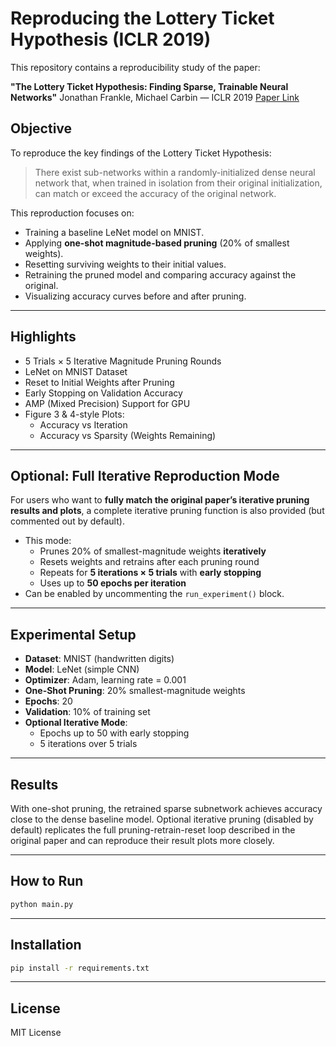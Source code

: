 # Reproducing the Lottery Ticket Hypothesis (ICLR 2019)

This repository contains a reproducibility study of the paper:

**"The Lottery Ticket Hypothesis: Finding Sparse, Trainable Neural Networks"**
Jonathan Frankle, Michael Carbin — ICLR 2019
[Paper Link](https://arxiv.org/abs/1803.03635)

## Objective

To reproduce the key findings of the Lottery Ticket Hypothesis:

> There exist sub-networks within a randomly-initialized dense neural network that, when trained in isolation from their original initialization, can match or exceed the accuracy of the original network.

This reproduction focuses on:

- Training a baseline LeNet model on MNIST.
- Applying **one-shot magnitude-based pruning** (20% of smallest weights).
- Resetting surviving weights to their initial values.
- Retraining the pruned model and comparing accuracy against the original.
- Visualizing accuracy curves before and after pruning.

---

## Highlights

- 5 Trials × 5 Iterative Magnitude Pruning Rounds
- LeNet on MNIST Dataset
- Reset to Initial Weights after Pruning
- Early Stopping on Validation Accuracy
- AMP (Mixed Precision) Support for GPU
- Figure 3 & 4-style Plots:
  - Accuracy vs Iteration
  - Accuracy vs Sparsity (Weights Remaining)

---

## Optional: Full Iterative Reproduction Mode

For users who want to **fully match the original paper’s iterative pruning results and plots**, a complete iterative pruning function is also provided (but commented out by default).

- This mode:
  - Prunes 20% of smallest-magnitude weights **iteratively**
  - Resets weights and retrains after each pruning round
  - Repeats for **5 iterations × 5 trials** with **early stopping**
  - Uses up to **50 epochs per iteration**
- Can be enabled by uncommenting the `run_experiment()` block.

---

## Experimental Setup

- **Dataset**: MNIST (handwritten digits)
- **Model**: LeNet (simple CNN)
- **Optimizer**: Adam, learning rate = 0.001
- **One-Shot Pruning**: 20% smallest-magnitude weights
- **Epochs**: 20
- **Validation**: 10% of training set
- **Optional Iterative Mode**:
  - Epochs up to 50 with early stopping
  - 5 iterations over 5 trials

---

## Results

With one-shot pruning, the retrained sparse subnetwork achieves accuracy close to the dense baseline model.
Optional iterative pruning (disabled by default) replicates the full pruning-retrain-reset loop described in the original paper and can reproduce their result plots more closely.

---

## How to Run

```bash
python main.py
```

---

## Installation

```bash
pip install -r requirements.txt
```

---

## License

MIT License
